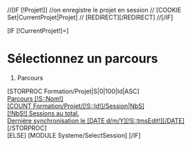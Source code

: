 //[IF [!Projet!]]
    //on enregistre le projet en session
//    [COOKIE Set|CurrentProjet|Projet]
//    [REDIRECT][/REDIRECT]
//[/IF]





[IF [!CurrentProjet!]=]
<!-- Page Heading -->
<div class="row">
    <div class="col-lg-12">
        <h1 class="page-header">
            Sélectionnez un parcours</small>
        </h1>
        <ol class="breadcrumb">
            <li class="active">
                <i class="fa fa-dashboard"></i> Parcours
            </li>
        </ol>
    </div>
</div>

<div class="row">
    [STORPROC Formation/Projet|S|0|100|Id|ASC]
    <div class="col-lg-3 col-md-6">
        <a href="/Projets/[!S::Id!]">
            <div class="panel panel-success">
                <div class="panel-heading">
                    <div class="row">
                        <div class="col-xs-3">
                            <i class="fa fa-play fa-5x"></i>
                        </div>
                        <div class="col-xs-9 text-right">
                            <div class="huge">Parcours [!S::Nom!]</div>
                            [COUNT Formation/Projet/[!S::Id!]/Session|NbS]
                            <div>[!NbS!] Sessions au total.</div>
                        </div>
                    </div>
                </div>
                <div class="panel-footer">
                    <div>Dernière synchronisation le [DATE d/m/Y][!S::tmsEdit!][/DATE]</div>
                    <div class="clearfix"></div>
                </div>
            </div>
        </a>
    </div>
    [/STORPROC]
</div>
[ELSE]
    [MODULE Systeme/SelectSession]
[/IF]
